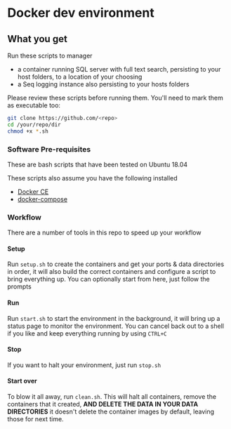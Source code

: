 # Docker dev environment

## What you get
Run these scripts to manager
- a container running SQL server with full text search, persisting to your host folders, to a location of your choosing
- a Seq logging instance also persisting to your hosts folders

Please review these scripts before running them. You'll need to mark them as executable too:

```sh
git clone https://github.com/<repo> 
cd /your/repo/dir
chmod +x *.sh
```

### Software Pre-requisites
These are bash scripts that have been tested on Ubuntu 18.04

These scripts also assume you have the following installed
- [Docker CE](https://docs.docker.com/install/linux/docker-ce/ubuntu/#install-docker-engine---community-1)
- [docker-compose](https://docs.docker.com/compose/install/) 

### Workflow
There are a number of tools in this repo to speed up your workflow

#### Setup
Run `setup.sh` to create the containers and get your ports & data directories in order, it will also build the correct containers and configure a script to bring everything up. You can optionally start from here, just follow the prompts

#### Run
Run `start.sh` to start the environment in the background, it will bring up a status page to monitor the environment. You can cancel back out to a shell if you like and keep everything running by using `CTRL+C` 

#### Stop
If you want to halt your environment, just run `stop.sh`

#### Start over
To blow it all away, run `clean.sh`. This will halt all containers, remove the containers that it created, **AND DELETE THE DATA IN YOUR DATA DIRECTORIES** it doesn't delete the container images by default, leaving those for next time. 
